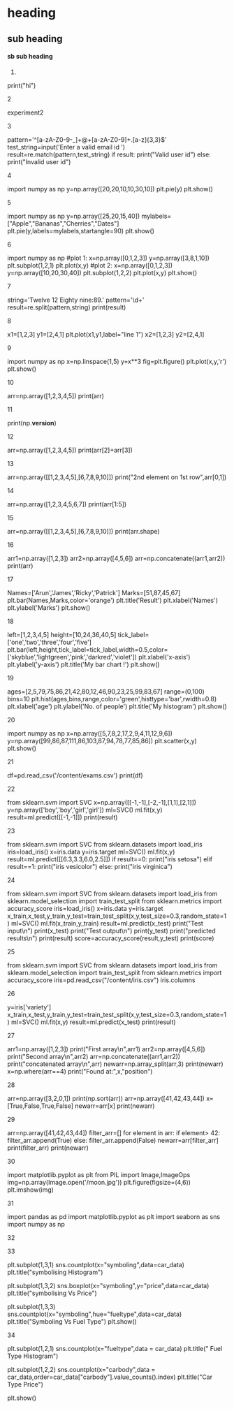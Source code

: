 # heading
## sub heading
#### sb sub heading
1.

print("hi")

2

experiment2

3

pattern='^[a-zA-Z0-9-_]+@+[a-zA-Z0-9]+.[a-z]{3,3}$'
test_string=input('Enter a valid email id ')
result=re.match(pattern,test_string)
if result:
  print("Valid user id")
else:
  print("Invalid user id")

4

import numpy as np
y=np.array([20,20,10,10,30,10])
plt.pie(y)
plt.show()

5

import numpy as np
y=np.array([25,20,15,40])
mylabels=["Apple","Bananas","Cherries","Dates"]
plt.pie(y,labels=mylabels,startangle=90)
plt.show()

6

import numpy as np
#plot 1:
x=np.array([0,1,2,3])
y=np.array([3,8,1,10])
plt.subplot(1,2,1)
plt.plot(x,y)
#plot 2:
x=np.array([0,1,2,3])
y=np.array([10,20,30,40])
plt.subplot(1,2,2)
plt.plot(x,y)
plt.show()

7

string='Twelve 12 Eighty nine:89.'
pattern='\d+'
result=re.split(pattern,string)
print(result)

8

x1=[1,2,3]
y1=[2,4,1]
plt.plot(x1,y1,label="line 1")
x2=[1,2,3]
y2=[2,4,1]

9

import numpy as np
x=np.linspace(1,5)
y=x**3
fig=plt.figure()
plt.plot(x,y,'r')
plt.show()

10

arr=np.array([1,2,3,4,5])
print(arr)

11

print(np.__version__)

12

arr=np.array([1,2,3,4,5])
print(arr[2]+arr[3])

13

arr=np.array([[1,2,3,4,5],[6,7,8,9,10]])
print("2nd element on 1st row",arr[0,1])

14

arr=np.array([1,2,3,4,5,6,7])
print(arr[1:5])

15

arr=np.array([[1,2,3,4,5],[6,7,8,9,10]])
print(arr.shape)

16

arr1=np.array([1,2,3])
arr2=np.array([4,5,6])
arr=np.concatenate((arr1,arr2))
print(arr)

17

Names=['Arun','James','Ricky','Patrick']
Marks=[51,87,45,67]
plt.bar(Names,Marks,color='orange')
plt.title('Result')
plt.xlabel('Names')
plt.ylabel('Marks')
plt.show()

18

left=[1,2,3,4,5]
height=[10,24,36,40,5]
tick_label=['one','two','three','four','five']
plt.bar(left,height,tick_label=tick_label,width=0.5,color=['skyblue','lightgreen','pink','darkred','violet'])
plt.xlabel('x-axis')
plt.ylabel('y-axis')
plt.title('My bar chart !')
plt.show()

19

ages=[2,5,79,75,86,21,42,80,12,46,90,23,25,99,83,67]
range=(0,100)
bins=10
plt.hist(ages,bins,range,color='green',histtype='bar',rwidth=0.8)
plt.xlabel('age')
plt.ylabel('No. of people')
plt.title('My histogram')
plt.show()

20

import numpy as np
x=np.array([5,7,8,2,17,2,9,4,11,12,9,6])
y=np.array([99,86,87,111,86,103,87,94,78,77,85,86])
plt.scatter(x,y)
plt.show()

21

df=pd.read_csv('/content/exams.csv')
print(df)

22

from sklearn.svm import SVC
x=np.array([[-1,-1],[-2,-1],[1,1],[2,1]])
y=np.array(['boy','boy','girl','girl'])
ml=SVC()
ml.fit(x,y)
result=ml.predict([[-1,-1]])
print(result)

23

from sklearn.svm import SVC
from sklearn.datasets import load_iris
iris=load_iris()
x=iris.data
y=iris.target
ml=SVC()
ml.fit(x,y)
result=ml.predict([[6.3,3.3,6.0,2.5]])
if result==0:
  print("iris setosa")
elif result==1:
  print("iris vesicolor")
else:
  print("iris virginica")

24

from sklearn.svm import SVC
from sklearn.datasets import load_iris
from sklearn.model_selection import train_test_split
from sklearn.metrics import accuracy_score
iris=load_iris()
x=iris.data
y=iris.target
x_train,x_test,y_train,y_test=train_test_split(x,y,test_size=0.3,random_state=1)
ml=SVC()
ml.fit(x_train,y_train)
result=ml.predict(x_test)
print("Test input\n")
print(x_test)
print("Test output\n")
print(y_test)
print("predicted results\n")
print(result)
score=accuracy_score(result,y_test)
print(score)

25

from sklearn.svm import SVC
from sklearn.datasets import load_iris
from sklearn.model_selection import train_test_split
from sklearn.metrics import accuracy_score
iris=pd.read_csv("/content/iris.csv")
iris.columns

26

y=iris['variety']
x_train,x_test,y_train,y_test=train_test_split(x,y,test_size=0.3,random_state=1)
ml=SVC()
ml.fit(x,y)
result=ml.predict(x_test)
print(result)

27

arr1=np.array([1,2,3])
print("First array\n",arr1)
arr2=np.array([4,5,6])
print("Second array\n",arr2)
arr=np.concatenate((arr1,arr2))
print("concatenated array\n",arr)
newarr=np.array_split(arr,3)
print(newarr)
x=np.where(arr==4)
print("Found at:",x,"position")

28

arr=np.array([3,2,0,1])
print(np.sort(arr))
arr=np.array([41,42,43,44])
x=[True,False,True,False]
newarr=arr[x]
print(newarr)

29

arr=np.array([41,42,43,44])
filter_arr=[]
for element in arr:
  if element> 42:
    filter_arr.append(True)
  else:
    filter_arr.append(False)
newarr=arr[filter_arr]
print(filter_arr)
print(newarr)

30

import matplotlib.pyplot as plt
from PIL import Image,ImageOps
img=np.array(Image.open('/moon.jpg'))
plt.figure(figsize=(4,6))
plt.imshow(img)

31

import pandas as pd
import matplotlib.pyplot as plt
import seaborn as sns
import numpy as np

32

33

plt.subplot(1,3,1)
sns.countplot(x="symboling",data=car_data)
plt.title("symbolising Histogram")

plt.subplot(1,3,2)
sns.boxplot(x="symboling",y="price",data=car_data)
plt.title("symbolising Vs Price")

plt.subplot(1,3,3)
sns.countplot(x="symboling",hue="fueltype",data=car_data)
plt.title("Symboling Vs Fuel Type")
plt.show()

34

plt.subplot(1,2,1)
sns.countplot(x="fueltype",data = car_data)
plt.title(" Fuel Type Histogram")

plt.subplot(1,2,2)
sns.countplot(x="carbody",data = car_data,order=car_data["carbody"].value_counts().index)
plt.title("Car Type Price")

plt.show()

